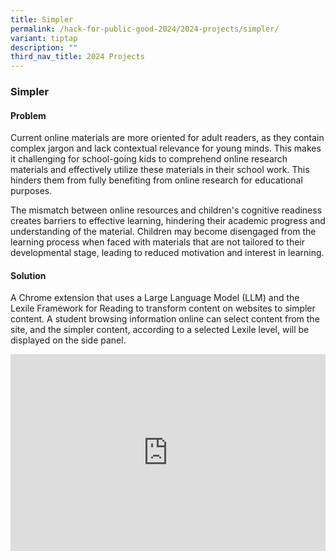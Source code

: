 ```yaml
---
title: Simpler
permalink: /hack-for-public-good-2024/2024-projects/simpler/
variant: tiptap
description: ""
third_nav_title: 2024 Projects
---
```

<h3>Simpler</h3>
<h4>Problem</h4>
<p>Current online materials are more oriented for adult readers, as they
contain complex jargon and lack contextual relevance for young minds. This
makes it challenging for school-going kids to comprehend online research
materials and effectively utilize these materials in their school work.
This hinders them from fully benefiting from online research for educational
purposes.</p>
<p>The mismatch between online resources and children's cognitive readiness
creates barriers to effective learning, hindering their academic progress
and understanding of the material. Children may become disengaged from
the learning process when faced with materials that are not tailored to
their developmental stage, leading to reduced motivation and interest in
learning.</p>
<h4>Solution</h4>
<p>A Chrome extension that uses a Large Language Model (LLM) and the Lexile
Framework for Reading to transform content on websites to simpler content.
A student browsing information online can select content from the site,
and the simpler content, according to a selected Lexile level, will be
displayed on the side panel.</p>
<div class="iframe-wrapper">
<iframe height="315" width="100%" allowfullscreen="true" frameborder="0" src="https://www.youtube.com/embed/Ov3Rljcrujs?si=q4X31GWt9iiSIMg6"></iframe>
</div>
<p></p>